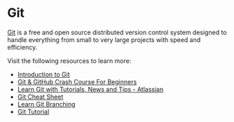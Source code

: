 # Git

[Git](https://git-scm.com/) is a free and open source distributed version control system designed to handle everything from small to very large projects with speed and efficiency.

Visit the following resources to learn more:

- [Introduction to Git](https://learn.microsoft.com/en-us/training/modules/intro-to-git/)
- [Git & GitHub Crash Course For Beginners](https://www.youtube.com/watch?v=SWYqp7iY_Tc)
- [Learn Git with Tutorials, News and Tips - Atlassian](https://www.atlassian.com/git)
- [Git Cheat Sheet](https://cs.fyi/guide/git-cheatsheet)
- [Learn Git Branching](https://learngitbranching.js.org/)
- [Git Tutorial](https://www.w3schools.com/git/)
